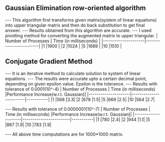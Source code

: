## Gaussian Elimination row-oriented algorithm
--- This algorithm first transforms given matrix(system of linear equations) into upper triangular matrix and then do back substitution to get final answer. 
--- Results obtained from this algorithm are accurate.
--- I used pivotting method for converting the augmented matrix to upper triangular.
| Number of Processes | Time (in milliseconds) |
|---------------------|------------------------|
|1                     |1900                        |
|2                     |1024                        |
|5                     |1689                        |
|10                     |1510                      |

## Conjugate Gradient Method
--- It is an iterative method to calculate solution to system of linear equations.
--- The results were accurate upto a certain decimal point, depending on given epsilon value. Epsilon is the tolerance.
--- Results with tolerance of 0.0001(10^-4)
| Number of Processes | Time (in milliseconds) |Performance Increase(w.r.t. Gaussian)|
|---------------------|------------------------|-----------|
|1                     |568                        |3.3|
|2                     |678                        |1.5|
|5                     |669                        |2.5|
|10                     |564                        |2.7|

--- Results with tolerance of 0.0000001(10^-7)
| Number of Processes | Time (in milliseconds) |Performance Increase(w.r.t. Gaussian)|
|---------------------|------------------------|-----------|
|1                     |780                        |2.4|
|2                     |944                        |1.1|
|5                     |867                        |1.9|
|10                     |783                        |1.9|

--- All above time computations are for 1000*1000 matrix.
